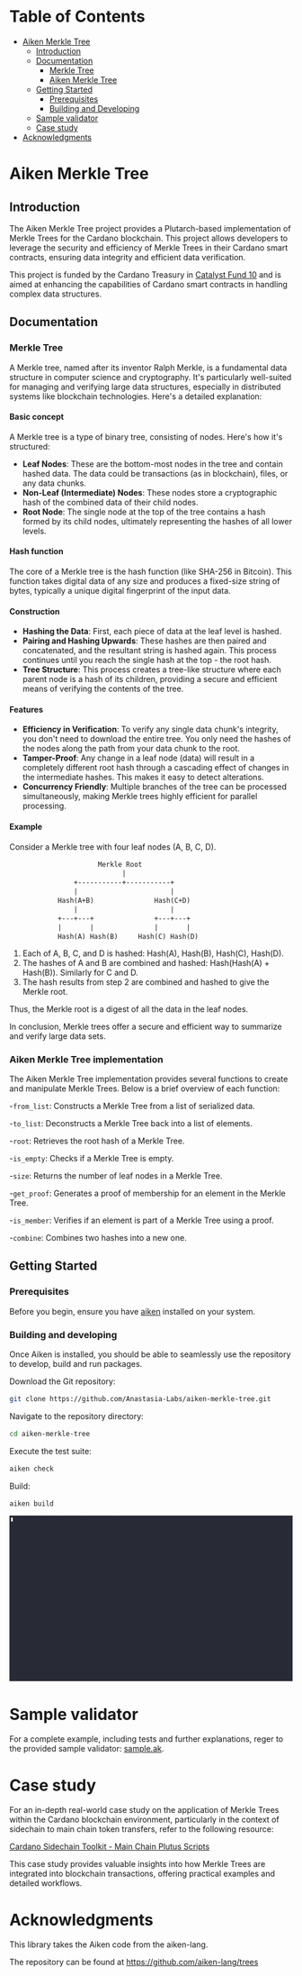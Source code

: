 <!-- markdown-toc start - Don't edit this section. Run M-x markdown-toc-refresh-toc -->
# Table of Contents

- [Aiken Merkle Tree](#aiken-merkle-tree)
  - [Introduction](#introduction)
  - [Documentation](#documentation)
    - [Merkle Tree](#merkle-tree)
    - [Aiken Merkle Tree](#aiken-merkle-tree-implementation)
  - [Getting Started](#getting-started)
    - [Prerequisites](#prerequisites)
    - [Building and Developing](#building-and-developing)
  - [Sample validator](#sample-validator)
  - [Case study](#case-study)
- [Acknowledgments](#acknowledgments)

<!-- markdown-toc end -->

# Aiken Merkle Tree

## Introduction

The Aiken Merkle Tree project provides a Plutarch-based implementation of Merkle Trees for the Cardano blockchain. This project allows developers to leverage the security and efficiency of Merkle Trees in their Cardano smart contracts, ensuring data integrity and efficient data verification.

This project is funded by the Cardano Treasury in [Catalyst Fund 10](https://projectcatalyst.io/funds/10/f10-osde-open-source-dev-ecosystem/anastasia-labs-the-trifecta-of-data-structures-merkle-trees-tries-and-linked-lists-for-cutting-edge-contracts) and is aimed at enhancing the capabilities of Cardano smart contracts in handling complex data structures.

## Documentation

### Merkle Tree

A Merkle tree, named after its inventor Ralph Merkle, is a fundamental data structure in computer science and cryptography. It's particularly well-suited for managing and verifying large data structures, especially in distributed systems like blockchain technologies. Here's a detailed explanation:

#### Basic concept

A Merkle tree is a type of binary tree, consisting of nodes. Here's how it's structured:

- **Leaf Nodes**: These are the bottom-most nodes in the tree and contain hashed data. The data could be transactions (as in blockchain), files, or any data chunks.
- **Non-Leaf (Intermediate) Nodes**: These nodes store a cryptographic hash of the combined data of their child nodes.
- **Root Node**: The single node at the top of the tree contains a hash formed by its child nodes, ultimately representing the hashes of all lower levels.

#### Hash function

The core of a Merkle tree is the hash function (like SHA-256 in Bitcoin). This function takes digital data of any size and produces a fixed-size string of bytes, typically a unique digital fingerprint of the input data.

#### Construction

- **Hashing the Data**: First, each piece of data at the leaf level is hashed.
- **Pairing and Hashing Upwards**: These hashes are then paired and concatenated, and the resultant string is hashed again. This process continues until you reach the single hash at the top - the root hash.
- **Tree Structure**: This process creates a tree-like structure where each parent node is a hash of its children, providing a secure and efficient means of verifying the contents of the tree.

#### Features

- **Efficiency in Verification**: To verify any single data chunk's integrity, you don't need to download the entire tree. You only need the hashes of the nodes along the path from your data chunk to the root.
- **Tamper-Proof**: Any change in a leaf node (data) will result in a completely different root hash through a cascading effect of changes in the intermediate hashes. This makes it easy to detect alterations.
- **Concurrency Friendly**: Multiple branches of the tree can be processed simultaneously, making Merkle trees highly efficient for parallel processing.

#### Example

Consider a Merkle tree with four leaf nodes (A, B, C, D).

```
                      Merkle Root
                            |
                +-----------+-----------+
                |                       |
            Hash(A+B)               Hash(C+D)
                |                       |
            +---+---+               +---+---+
            |       |               |       |
            Hash(A) Hash(B)     Hash(C) Hash(D)
```

1. Each of A, B, C, and D is hashed: Hash(A), Hash(B), Hash(C), Hash(D).
2. The hashes of A and B are combined and hashed: Hash(Hash(A) + Hash(B)). Similarly for C and D.
3. The hash results from step 2 are combined and hashed to give the Merkle root.

Thus, the Merkle root is a digest of all the data in the leaf nodes.

In conclusion, Merkle trees offer a secure and efficient way to summarize and verify large data sets.

### Aiken Merkle Tree implementation

The Aiken Merkle Tree implementation provides several functions to create and manipulate Merkle Trees. Below is a brief overview of each function:

-`from_list`: Constructs a Merkle Tree from a list of serialized data.

-`to_list`: Deconstructs a Merkle Tree back into a list of elements.

-`root`: Retrieves the root hash of a Merkle Tree.

-`is_empty`: Checks if a Merkle Tree is empty.

-`size`: Returns the number of leaf nodes in a Merkle Tree.

-`get_proof`: Generates a proof of membership for an element in the Merkle Tree.

-`is_member`: Verifies if an element is part of a Merkle Tree using a proof.

-`combine`: Combines two hashes into a new one.

## Getting Started

### Prerequisites

Before you begin, ensure you have [aiken](https://aiken-lang.org/installation-instructions) installed on your system.

### Building and developing

Once Aiken is installed, you should be able to seamlessly use the repository to
develop, build and run packages.

Download the Git repository:

```sh
git clone https://github.com/Anastasia-Labs/aiken-merkle-tree.git
```

Navigate to the repository directory:

```sh
cd aiken-merkle-tree
```

Execute the test suite:

```sh
aiken check
```

Build:

```sh
aiken build
```

![aiken-merkle-tree.gif](/assets/images/aiken-merkle-tree.gif)

# Sample validator

For a complete example, including tests and further explanations, reger to the provided sample validator: [sample.ak](validators/sample.ak).

# Case study

For an in-depth real-world case study on the application of Merkle Trees within the Cardano blockchain environment, particularly in the context of sidechain to main chain token transfers, refer to the following resource:

[Cardano Sidechain Toolkit - Main Chain Plutus Scripts](https://docs.cardano.org/cardano-sidechains/sidechain-toolkit/mainchain-plutus-scripts/)

This case study provides valuable insights into how Merkle Trees are integrated into blockchain transactions, offering practical examples and detailed workflows.

# Acknowledgments

This library takes the Aiken code from the aiken-lang.

The repository can be found at <https://github.com/aiken-lang/trees>
